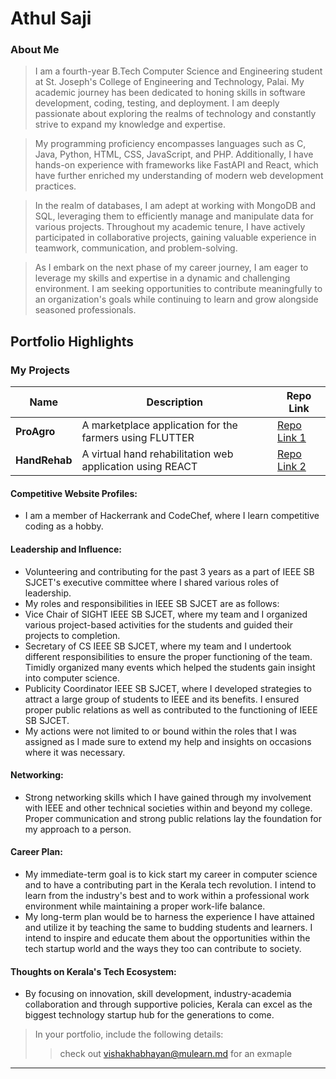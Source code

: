 # Athul Saji

### About Me
>I am a fourth-year B.Tech Computer Science and Engineering student at St. Joseph's College of Engineering and Technology, Palai. My academic journey has been dedicated to honing skills in software development, coding, testing, and deployment. I am deeply passionate about exploring the realms of technology and constantly strive to expand my knowledge and expertise.

>My programming proficiency encompasses languages such as C, Java, Python, HTML, CSS, JavaScript, and PHP. Additionally, I have hands-on experience with frameworks like FastAPI and React, which have further enriched my understanding of modern web development practices.

>In the realm of databases, I am adept at working with MongoDB and SQL, leveraging them to efficiently manage and manipulate data for various projects. Throughout my academic tenure, I have actively participated in collaborative projects, gaining valuable experience in teamwork, communication, and problem-solving.

>As I embark on the next phase of my career journey, I am eager to leverage my skills and expertise in a dynamic and challenging environment. I am seeking opportunities to contribute meaningfully to an organization's goals while continuing to learn and grow alongside seasoned professionals.



## Portfolio Highlights

### My Projects

| Name                | Description                                                               | Repo Link                                                      |
|---------------------|---------------------------------------------------------------------------|----------------------------------------------------------------|
| **ProAgro**  | A marketplace application for the farmers using FLUTTER                                                  | [Repo Link 1](https://github.com/Athul-Saji/ProAgro)             |
| **HandRehab**  | A virtual hand rehabilitation web application using REACT                                                | [Repo Link 2](https://github.com/HandRehab)             |



#### Competitive Website Profiles:

- I am a member of Hackerrank and CodeChef, where I learn competitive coding as a hobby.

#### Leadership and Influence:

- Volunteering and contributing for the past 3 years as a part of IEEE SB SJCET's executive committee where I shared various roles of leadership.
- My roles and responsibilities in IEEE SB SJCET are as follows:
- Vice Chair of SIGHT IEEE SB SJCET, where my team and I organized various project-based activities for the students and guided their projects to completion.
- Secretary of CS IEEE SB SJCET, where my team and I undertook different responsibilities to ensure the proper functioning of the team. Timidly organized many events which helped the students gain insight into computer science.
- Publicity Coordinator IEEE SB SJCET, where I developed strategies to attract a large group of students to IEEE and its benefits. I ensured proper public relations as well as contributed to the functioning of IEEE SB SJCET.
- My actions were not limited to or bound within the roles that I was assigned as I made sure to extend my help and insights on occasions where it was necessary.

#### Networking:

- Strong networking skills which I have gained through my involvement with IEEE and other technical societies within and beyond my college. Proper communication and strong public relations lay the foundation for my approach to a person.

#### Career Plan:

- My immediate-term goal is to kick start my career in computer science and to have a contributing part in the Kerala tech revolution. I intend to learn from the industry's best and to work within a professional work environment while maintaining a proper work-life balance.
- My long-term plan would be to harness the experience I have attained and utilize it by teaching the same to budding students and learners. I intend to inspire and educate them about the opportunities within the tech startup world and the ways they too can contribute to society.

#### Thoughts on Kerala's Tech Ecosystem:

- By focusing on innovation, skill development, industry-academia collaboration and through supportive policies, Kerala can excel as the biggest technology startup hub for the generations to come.
  


> In your portfolio, include the following details:
>> check out [vishakhabhayan@mulearn.md](./profile/vishakhabhayan@mulearn.md) for an exmaple

---

